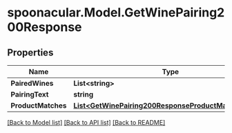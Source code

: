 # spoonacular.Model.GetWinePairing200Response

## Properties

Name | Type | Description | Notes
------------ | ------------- | ------------- | -------------
**PairedWines** | **List&lt;string&gt;** |  | 
**PairingText** | **string** |  | 
**ProductMatches** | [**List&lt;GetWinePairing200ResponseProductMatchesInner&gt;**](GetWinePairing200ResponseProductMatchesInner.md) |  | 

[[Back to Model list]](../README.md#documentation-for-models) [[Back to API list]](../README.md#documentation-for-api-endpoints) [[Back to README]](../README.md)

